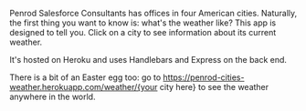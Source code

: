 Penrod Salesforce Consultants has offices in four American cities.  Naturally, the first thing you want to know is: what's the weather like?  This app is designed to tell you.  Click on a city to see information about its current weather.

It's hosted on Heroku and uses Handlebars and Express on the back end.

There is a bit of an Easter egg too: go to https://penrod-cities-weather.herokuapp.com/weather/{your city here} to see the weather anywhere in the world.